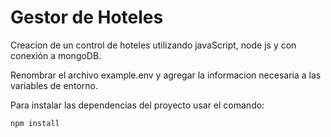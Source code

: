 # Gestor de Hoteles
Creacion de un control de hoteles utilizando javaScript, node js y con conexión a mongoDB.

Renombrar el archivo example.env y agregar la informacion necesaria a las variables de entorno.

Para instalar las dependencias del proyecto usar el comando:
```
npm install
```